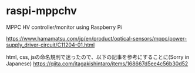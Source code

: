 # raspi-mppchv
MPPC HV controller/monitor using Raspberry Pi

https://www.hamamatsu.com/jp/en/product/optical-sensors/mppc/power-supply_driver-circuit/C11204-01.html

html, css, jsの命名規則で迷ったので、以下の記事を参考にすることに(Sorry in Japanese)
https://qiita.com/itagakishintaro/items/168667d5ee4c56b30d52
